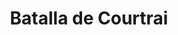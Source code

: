 ﻿---
title: "Batalla de Courtrai"
permalink: periodes_922.html
layout: periode
dataInici: 1302-07-11
sidebar: periodes
pares:
  - id: 298
    title: "Baja Edad Media en Europa"
    dataInici: "(1000)"
    dataFi: "(1500)"

fills:
jocsPrincipals:
jocsEscenaris:
jocsEpoca:
  - title: "Men of Iron"
    bggId: 14683
    escenari: "Courtrai"
    dataInici: 
    dataFi: 

jocsEpocaEscenaris:
---
